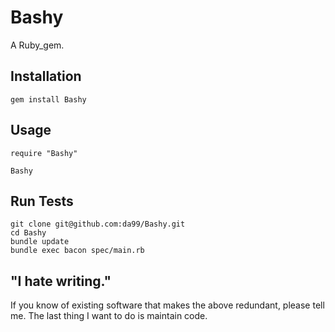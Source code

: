 
Bashy
================

A Ruby\_gem.

Installation
------------

    gem install Bashy

Usage
------

    require "Bashy"
    
    Bashy


Run Tests
---------

    git clone git@github.com:da99/Bashy.git
    cd Bashy
    bundle update
    bundle exec bacon spec/main.rb

"I hate writing."
-----------------------------

If you know of existing software that makes the above redundant,
please tell me. The last thing I want to do is maintain code.

